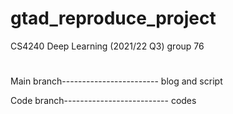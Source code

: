 # gtad_reproduce_project
CS4240 Deep Learning (2021/22 Q3) group 76


#
Main branch------------------------ blog and script


Code branch-------------------------- codes
